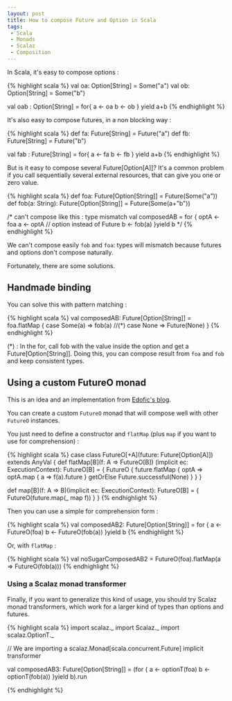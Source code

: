 ```yaml
---
layout: post
title: How to compose Future and Option in Scala
tags:
 - Scala
 - Monads
 - Scalaz
 - Composition
---
```


In Scala, it's easy to compose options :

{% highlight scala %}
val oa: Option[String] = Some("a")
val ob: Option[String] = Some("b")

val oab : Option[String] = for{
  a <- oa
  b <- ob
} yield a+b
{% endhighlight %}

It's also easy to compose futures,  in a non blocking way :

{% highlight scala %}
def fa: Future[String] = Future("a")
def fb: Future[String] = Future("b")

val fab : Future[String] = for{
  a <- fa
  b <- fb
} yield a+b
{% endhighlight %}

But is it easy to compose several Future[Option[A]]? It's a common problem if you call sequentially several external resources, that can give you one or zero value.

{% highlight scala %}
def foa: Future[Option[String]] = Future(Some("a"))
def fob(a: String): Future[Option[String]] = Future(Some(a+"b"))

/* can't compose like this : type mismatch
val composedAB = for {
  optA <-foa
  a <- optA // option instead of Future
  b <- fob(a)
}yield b
*/
{% endhighlight %}

We can't compose easily `fob` and `foa`: types will mismatch because futures and options don't compose naturally.

Fortunately, there are some solutions.

## Handmade binding

You can solve this with pattern matching : 

{% highlight scala %}
val composedAB: Future[Option[String]] = foa.flatMap {
  case Some(a) => fob(a) //(*)
  case None => Future(None)
}
{% endhighlight %}

(*) : In the for, call fob with the value inside the option and get a Future[Option[String]].
Doing this, you can compose result from `foa` and `fob` and keep consistent types.

## Using a custom FutureO monad

This is an idea and an implementation from [Edofic's blog](http://www.edofic.com/posts/2014-03-07-practical-future-option.html).

You can create a custom `FutureO` monad that will compose well with other `FutureO` instances.

You just need to define a constructor and `flatMap` (plus `map` if you want to use for comprehension) : 

{% highlight scala %}
case class FutureO[+A](future: Future[Option[A]]) extends AnyVal {
  def flatMap[B](f: A => FutureO[B])
                (implicit ec: ExecutionContext): FutureO[B] = {
    FutureO {
      future.flatMap { optA =>
        optA.map { a =>
          f(a).future
        } getOrElse Future.successful(None)
      }
    }
  }

  def map[B](f: A => B)(implicit ec: ExecutionContext): FutureO[B] = {
    FutureO(future.map(_ map f))
  }
}
{% endhighlight %}

Then you can use a simple for comprehension form :

{% highlight scala %}
val composedAB2: Future[Option[String]] = for {
  a <- FutureO(foa)
  b <- FutureO(fob(a))
}yield b
{% endhighlight %}

Or, with `flatMap` :

{% highlight scala %}
val noSugarComposedAB2 = FutureO(foa).flatMap(a => FutureO(fob(a)))
{% endhighlight %}

### Using a Scalaz monad transformer

Finally, if you want to generalize this kind of usage, you should try Scalaz monad transformers, which work for a larger kind of types than options and futures.

{% highlight scala %}
import scalaz._
import Scalaz._
import scalaz.OptionT._

// We are importing a scalaz.Monad[scala.concurrent.Future] implicit transformer

val composedAB3: Future[Option[String]] = (for {
  a <- optionT(foa)
  b <- optionT(fob(a))
}yield b).run

{% endhighlight %}